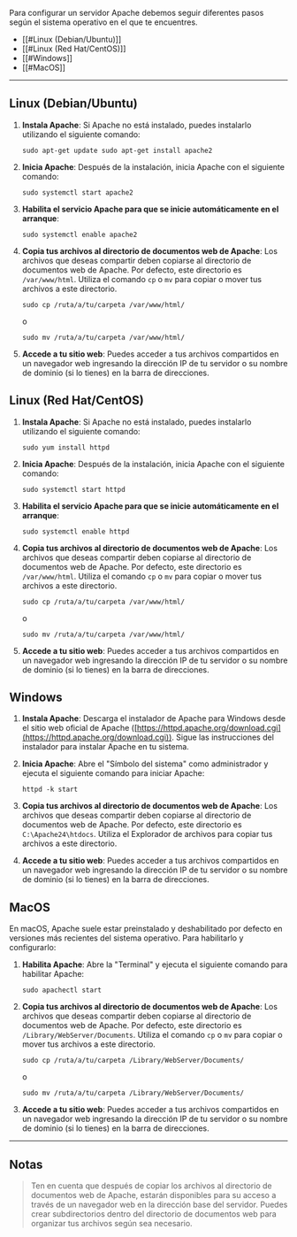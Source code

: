 Para configurar un servidor Apache debemos seguir diferentes pasos según el sistema operativo en el que te encuentres.

- [[#Linux (Debian/Ubuntu)]]
- [[#Linux (Red Hat/CentOS)]]
- [[#Windows]]
- [[#MacOS]]

---
## Linux (Debian/Ubuntu)

1. **Instala Apache**:
    Si Apache no está instalado, puedes instalarlo utilizando el siguiente comando:
	```shell
	sudo apt-get update sudo apt-get install apache2
	```

2. **Inicia Apache**:
    Después de la instalación, inicia Apache con el siguiente comando:
	```shell
	sudo systemctl start apache2
	```

3. **Habilita el servicio Apache para que se inicie automáticamente en el arranque**:
	```shell
	sudo systemctl enable apache2
	```

4. **Copia tus archivos al directorio de documentos web de Apache**:
    Los archivos que deseas compartir deben copiarse al directorio de documentos web de Apache. Por defecto, este directorio es `/var/www/html`. Utiliza el comando `cp` o `mv` para copiar o mover tus archivos a este directorio.
	```shell
	sudo cp /ruta/a/tu/carpeta /var/www/html/
	```
	o
	```shell
	sudo mv /ruta/a/tu/carpeta /var/www/html/
	```

5. **Accede a tu sitio web**:
    Puedes acceder a tus archivos compartidos en un navegador web ingresando la dirección IP de tu servidor o su nombre de dominio (si lo tienes) en la barra de direcciones.

## Linux (Red Hat/CentOS)

1. **Instala Apache**:
    Si Apache no está instalado, puedes instalarlo utilizando el siguiente comando:
	```shell
	sudo yum install httpd
	```

2. **Inicia Apache**:
    Después de la instalación, inicia Apache con el siguiente comando:
	```shell
	sudo systemctl start httpd
	```

3. **Habilita el servicio Apache para que se inicie automáticamente en el arranque**:
	```shell
	sudo systemctl enable httpd
	```

4. **Copia tus archivos al directorio de documentos web de Apache**:
    Los archivos que deseas compartir deben copiarse al directorio de documentos web de Apache. Por defecto, este directorio es `/var/www/html`. Utiliza el comando `cp` o `mv` para copiar o mover tus archivos a este directorio.
    ```shell
	sudo cp /ruta/a/tu/carpeta /var/www/html/
	```
	o
	```shell
	sudo mv /ruta/a/tu/carpeta /var/www/html/
	```

5. **Accede a tu sitio web**:
    Puedes acceder a tus archivos compartidos en un navegador web ingresando la dirección IP de tu servidor o su nombre de dominio (si lo tienes) en la barra de direcciones.

## Windows

1. **Instala Apache**:
    Descarga el instalador de Apache para Windows desde el sitio web oficial de Apache ([https://httpd.apache.org/download.cgi](https://httpd.apache.org/download.cgi)). Sigue las instrucciones del instalador para instalar Apache en tu sistema.

2. **Inicia Apache**:
    Abre el "Símbolo del sistema" como administrador y ejecuta el siguiente comando para iniciar Apache:
	```shell
	httpd -k start
	```

3. **Copia tus archivos al directorio de documentos web de Apache**:
    Los archivos que deseas compartir deben copiarse al directorio de documentos web de Apache. Por defecto, este directorio es `C:\Apache24\htdocs`. Utiliza el Explorador de archivos para copiar tus archivos a este directorio.

4. **Accede a tu sitio web**:
    Puedes acceder a tus archivos compartidos en un navegador web ingresando la dirección IP de tu servidor o su nombre de dominio (si lo tienes) en la barra de direcciones.
## MacOS

En macOS, Apache suele estar preinstalado y deshabilitado por defecto en versiones más recientes del sistema operativo. Para habilitarlo y configurarlo:

1. **Habilita Apache**:
    Abre la "Terminal" y ejecuta el siguiente comando para habilitar Apache:
	```shell
	sudo apachectl start
	```

2. **Copia tus archivos al directorio de documentos web de Apache**:
    Los archivos que deseas compartir deben copiarse al directorio de documentos web de Apache. Por defecto, este directorio es `/Library/WebServer/Documents`. Utiliza el comando `cp` o `mv` para copiar o mover tus archivos a este directorio.
    ```shell
	sudo cp /ruta/a/tu/carpeta /Library/WebServer/Documents/
	```
	o
	```shell
	sudo mv /ruta/a/tu/carpeta /Library/WebServer/Documents/
	```

3. **Accede a tu sitio web**:
    Puedes acceder a tus archivos compartidos en un navegador web ingresando la dirección IP de tu servidor o su nombre de dominio (si lo tienes) en la barra de direcciones.

---
## Notas

>Ten en cuenta que después de copiar los archivos al directorio de documentos web de Apache, estarán disponibles para su acceso a través de un navegador web en la dirección base del servidor. Puedes crear subdirectorios dentro del directorio de documentos web para organizar tus archivos según sea necesario.
